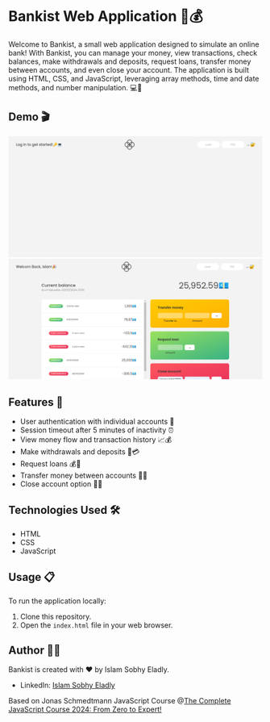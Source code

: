 # Bankist Web Application 💼💰

Welcome to Bankist, a small web application designed to simulate an online bank! With Bankist, you can manage your money, view transactions, check balances, make withdrawals and deposits, request loans, transfer money between accounts, and even close your account. The application is built using HTML, CSS, and JavaScript, leveraging array methods, time and date methods, and number manipulation. 💻💸

## Demo 🎬

![Bankist Demo](bankist-loginPage.png)
![Bankist Demo](bankist-islam'sPage.png)

## Features 🚀

- User authentication with individual accounts 🔐
- Session timeout after 5 minutes of inactivity ⏰
- View money flow and transaction history 📈💰
- Make withdrawals and deposits 💸💳
- Request loans 💰💼
- Transfer money between accounts 💸🔄
- Close account option 🚪❌

## Technologies Used 🛠️

- HTML
- CSS
- JavaScript

## Usage 📋

To run the application locally:

1. Clone this repository.
2. Open the `index.html` file in your web browser.

## Author 🧑‍💻

Bankist is created with ❤️ by Islam Sobhy Eladly.

- LinkedIn: [Islam Sobhy Eladly](https://www.linkedin.com/in/islam-sobhy-eladly/)

Based on Jonas Schmedtmann JavaScript Course @[The Complete JavaScript Course 2024: From Zero to Expert!](https://www.udemy.com/course/the-complete-javascript-course/?couponCode=KEEPLEARNING)
